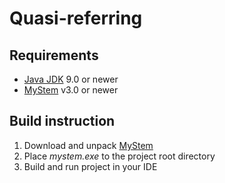 # Quasi-referring
## Requirements
* [Java JDK](http://www.oracle.com/technetwork/java/javase/downloads/index.html) 9.0 or newer
* [MyStem](https://tech.yandex.ru/mystem/) v3.0 or newer
## Build instruction
1. Download and unpack [MyStem](https://tech.yandex.ru/mystem/)
2. Place _mystem.exe_ to the project root directory
3. Build and run project in your IDE
